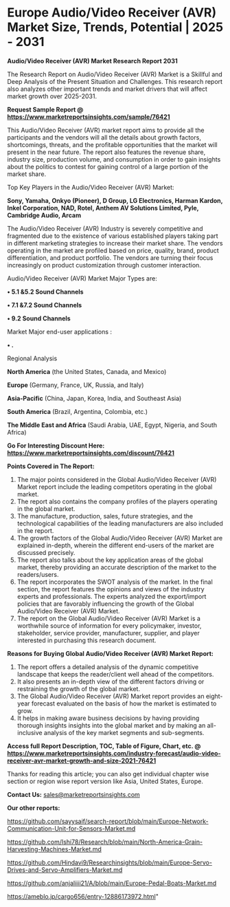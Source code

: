 # Europe Audio/Video Receiver (AVR) Market Size, Trends, Potential | 2025 - 2031

<strong>Audio/Video Receiver (AVR) Market Research Report 2031</strong>

The Research Report on Audio/Video Receiver (AVR) Market is a Skillful and Deep Analysis of the Present Situation and Challenges. This research report also analyzes other important trends and market drivers that will affect market growth over 2025-2031.

<strong>Request Sample Report @ <a href=https://www.marketreportsinsights.com/sample/76421>https://www.marketreportsinsights.com/sample/76421</a></strong>

This Audio/Video Receiver (AVR) market report aims to provide all the participants and the vendors will all the details about growth factors, shortcomings, threats, and the profitable opportunities that the market will present in the near future. The report also features the revenue share, industry size, production volume, and consumption in order to gain insights about the politics to contest for gaining control of a large portion of the market share.

Top Key Players in the Audio/Video Receiver (AVR) Market:

<strong>Sony, Yamaha, Onkyo (Pioneer), D Group, LG Electronics, Harman Kardon, Inkel Corporation, NAD, Rotel, Anthem AV Solutions Limited, Pyle, Cambridge Audio, Arcam</strong>

The Audio/Video Receiver (AVR) Industry is severely competitive and fragmented due to the existence of various established players taking part in different marketing strategies to increase their market share. The vendors operating in the market are profiled based on price, quality, brand, product differentiation, and product portfolio. The vendors are turning their focus increasingly on product customization through customer interaction.

Audio/Video Receiver (AVR) Market Major Types are:

<strong>• 5.1 &5.2 Sound Channels

• 7.1 &7.2 Sound Channels

• 9.2 Sound Channels</strong>

Market Major end-user applications :

<strong>• .</strong>

Regional Analysis

</u><strong><b>North America</b></strong> (the United States, Canada, and Mexico)

<strong><b>Europe </b></strong>(Germany, France, UK, Russia, and Italy)

<strong><b>Asia-Pacific</b></strong> (China, Japan, Korea, India, and Southeast Asia)

<strong><b>South America</b></strong> (Brazil, Argentina, Colombia, etc.)

<strong><b>The Middle East and Africa</b></strong> (Saudi Arabia, UAE, Egypt, Nigeria, and South Africa)

<strong>Go For Interesting Discount Here: <a href=https://www.marketreportsinsights.com/discount/76421>https://www.marketreportsinsights.com/discount/76421</a></strong>

<strong>Points Covered in The Report:</strong>
<ol>
  <li>The major points considered in the Global Audio/Video Receiver (AVR) Market report include the leading competitors operating in the global market.</li>
  <li>The report also contains the company profiles of the players operating in the global market.</li>
  <li>The manufacture, production, sales, future strategies, and the technological capabilities of the leading manufacturers are also included in the report.</li>
  <li>The growth factors of the Global Audio/Video Receiver (AVR) Market are explained in-depth, wherein the different end-users of the market are discussed precisely.</li>
  <li>The report also talks about the key application areas of the global market, thereby providing an accurate description of the market to the readers/users.</li>
  <li>The report incorporates the SWOT analysis of the market. In the final section, the report features the opinions and views of the industry experts and professionals. The experts analyzed the export/import policies that are favorably influencing the growth of the Global Audio/Video Receiver (AVR) Market.</li>
  <li>The report on the Global Audio/Video Receiver (AVR) Market is a worthwhile source of information for every policymaker, investor, stakeholder, service provider, manufacturer, supplier, and player interested in purchasing this research document.</li>
</ol>
<strong>Reasons for Buying Global Audio/Video Receiver (AVR) Market Report:</strong>

<ol>
  <li>The report offers a detailed analysis of the dynamic competitive landscape that keeps the reader/client well ahead of the competitors.</li>
  <li>It also presents an in-depth view of the different factors driving or restraining the growth of the global market.</li>
  <li>The Global Audio/Video Receiver (AVR) Market report provides an eight-year forecast evaluated on the basis of how the market is estimated to grow.</li>
  <li>It helps in making aware business decisions by having providing thorough insights insights into the global market and by making an all-inclusive analysis of the key market segments and sub-segments.</li>
</ol>
<strong>Access full Report Description, TOC, Table of Figure, Chart, etc. @ <a href=https://www.marketreportsinsights.com/industry-forecast/audio-video-receiver-avr-market-growth-and-size-2021-76421>https://www.marketreportsinsights.com/industry-forecast/audio-video-receiver-avr-market-growth-and-size-2021-76421</a></strong>


Thanks for reading this article; you can also get individual chapter wise section or region wise report version like Asia, United States, Europe.

<strong>Contact Us:</strong>
sales@marketreportsinsights.com

<strong>Our other reports:</strong>

<a href=https://github.com/sayysaif/search-report/blob/main/Europe-Network-Communication-Unit-for-Sensors-Market.md>https://github.com/sayysaif/search-report/blob/main/Europe-Network-Communication-Unit-for-Sensors-Market.md</a>

<a href=https://github.com/Ishi78/Research/blob/main/North-America-Grain-Harvesting-Machines-Market.md>https://github.com/Ishi78/Research/blob/main/North-America-Grain-Harvesting-Machines-Market.md</a>

<a href=https://github.com/Hindavi9/Researchinsights/blob/main/Europe-Servo-Drives-and-Servo-Amplifiers-Market.md>https://github.com/Hindavi9/Researchinsights/blob/main/Europe-Servo-Drives-and-Servo-Amplifiers-Market.md</a>

<a href=https://github.com/anjaliiii21/A/blob/main/Europe-Pedal-Boats-Market.md>https://github.com/anjaliiii21/A/blob/main/Europe-Pedal-Boats-Market.md</a>

<a href=https://ameblo.jp/cargo656/entry-12886173972.html>https://ameblo.jp/cargo656/entry-12886173972.html</a>"
